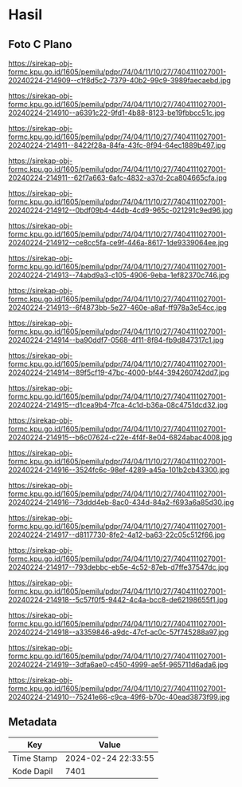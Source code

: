 # Hasil

## Foto C Plano

https://sirekap-obj-formc.kpu.go.id/1605/pemilu/pdpr/74/04/11/10/27/7404111027001-20240224-214909--c1f8d5c2-7379-40b2-99c9-3989faecaebd.jpg

https://sirekap-obj-formc.kpu.go.id/1605/pemilu/pdpr/74/04/11/10/27/7404111027001-20240224-214910--a6391c22-9fd1-4b88-8123-be19fbbcc51c.jpg

https://sirekap-obj-formc.kpu.go.id/1605/pemilu/pdpr/74/04/11/10/27/7404111027001-20240224-214911--8422f28a-84fa-43fc-8f94-64ec1889b497.jpg

https://sirekap-obj-formc.kpu.go.id/1605/pemilu/pdpr/74/04/11/10/27/7404111027001-20240224-214911--62f7a663-6afc-4832-a37d-2ca804665cfa.jpg

https://sirekap-obj-formc.kpu.go.id/1605/pemilu/pdpr/74/04/11/10/27/7404111027001-20240224-214912--0bdf09b4-44db-4cd9-965c-021291c9ed96.jpg

https://sirekap-obj-formc.kpu.go.id/1605/pemilu/pdpr/74/04/11/10/27/7404111027001-20240224-214912--ce8cc5fa-ce9f-446a-8617-1de9339064ee.jpg

https://sirekap-obj-formc.kpu.go.id/1605/pemilu/pdpr/74/04/11/10/27/7404111027001-20240224-214913--74abd9a3-c105-4906-9eba-1ef82370c746.jpg

https://sirekap-obj-formc.kpu.go.id/1605/pemilu/pdpr/74/04/11/10/27/7404111027001-20240224-214913--6f4873bb-5e27-460e-a8af-ff978a3e54cc.jpg

https://sirekap-obj-formc.kpu.go.id/1605/pemilu/pdpr/74/04/11/10/27/7404111027001-20240224-214914--ba90ddf7-0568-4f11-8f84-fb9d847317c1.jpg

https://sirekap-obj-formc.kpu.go.id/1605/pemilu/pdpr/74/04/11/10/27/7404111027001-20240224-214914--89f5cf19-47bc-4000-bf44-394260742dd7.jpg

https://sirekap-obj-formc.kpu.go.id/1605/pemilu/pdpr/74/04/11/10/27/7404111027001-20240224-214915--d1cea9b4-7fca-4c1d-b36a-08c4751dcd32.jpg

https://sirekap-obj-formc.kpu.go.id/1605/pemilu/pdpr/74/04/11/10/27/7404111027001-20240224-214915--b6c07624-c22e-4f4f-8e04-6824abac4008.jpg

https://sirekap-obj-formc.kpu.go.id/1605/pemilu/pdpr/74/04/11/10/27/7404111027001-20240224-214916--3524fc6c-98ef-4289-a45a-101b2cb43300.jpg

https://sirekap-obj-formc.kpu.go.id/1605/pemilu/pdpr/74/04/11/10/27/7404111027001-20240224-214916--73ddd4eb-8ac0-434d-84a2-f693a6a85d30.jpg

https://sirekap-obj-formc.kpu.go.id/1605/pemilu/pdpr/74/04/11/10/27/7404111027001-20240224-214917--d8117730-8fe2-4a12-ba63-22c05c512f66.jpg

https://sirekap-obj-formc.kpu.go.id/1605/pemilu/pdpr/74/04/11/10/27/7404111027001-20240224-214917--793debbc-eb5e-4c52-87eb-d7ffe37547dc.jpg

https://sirekap-obj-formc.kpu.go.id/1605/pemilu/pdpr/74/04/11/10/27/7404111027001-20240224-214918--5c57f0f5-9442-4c4a-bcc8-de62198655f1.jpg

https://sirekap-obj-formc.kpu.go.id/1605/pemilu/pdpr/74/04/11/10/27/7404111027001-20240224-214918--a3359846-a9dc-47cf-ac0c-57f745288a97.jpg

https://sirekap-obj-formc.kpu.go.id/1605/pemilu/pdpr/74/04/11/10/27/7404111027001-20240224-214919--3dfa6ae0-c450-4999-ae5f-965711d6ada6.jpg

https://sirekap-obj-formc.kpu.go.id/1605/pemilu/pdpr/74/04/11/10/27/7404111027001-20240224-214910--75241e66-c9ca-49f6-b70c-40ead3873f99.jpg


## Metadata

| Key        | Value               |
| ---------- | ------------------- |
| Time Stamp | 2024-02-24 22:33:55 |
| Kode Dapil | 7401                |



